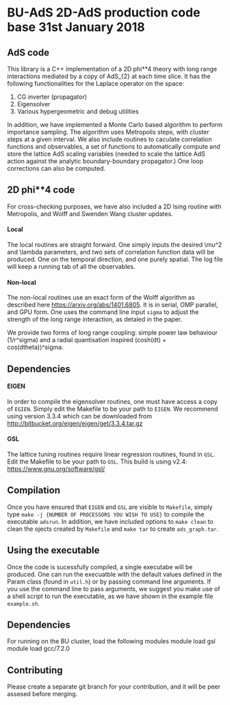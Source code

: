 # BU-AdS 2D-AdS production code base                    31st January 2018

## AdS code

This library is a C++ implementation of a 2D phi**4 theory with long range
interactions mediated by a copy of AdS_{2} at each time slice. It has
the following functionalities for the Laplace operator on the space:

1. CG inverter (propagator)
2. Eigensolver
3. Various hypergeometric and debug utilities

In addition, we have implemented a Monte Carlo based algorithm to perform
importance sampling. The algorithm uses Metropolis steps, with cluster
steps at a given interval. We also include routines to caculate correlation
functions and observables, a set of functions to automatically
compute and store the lattice AdS scaling variables (needed to scale the
lattice AdS action against the analytic boundary-boundary propagator.)
One loop corrections can also be computed.

## 2D phi**4 code

For cross-checking purposes, we have also included a 2D Ising
routine with Metropolis, and Wolff and Swenden Wang cluster updates. 

#### Local

The local routines are straight forward. One simply inputs the desired
\mu^2 and \lambda parameters, and two sets of correlation function
data will be produced. One on the temporal direction, and one purely
spatial. The log file will keep a running tab of all the observables.

#### Non-local

The non-local routines use an exact form of the Wolff algorithm as
described here https://arxiv.org/abs/1401.6805. It is in serial, OMP
parallel, and GPU form. One uses the command line input `sigma` to
adjust the strength of the long range interaction, as detaled in the paper.

We provide two forms of long range coupling: simple power law behaviour
(1/r^sigma) and a radial quantisation inspired (cosh(dt) + cos(dtheta))^sigma.

## Dependencies

#### EIGEN

In order to compile the eigensolver routines, one must have access a copy
of `EGIEN`. Simply edit the Makefile to be your path to `EIGEN`. We
recommend using version 3.3.4 which can be downloaded from
http://bitbucket.org/eigen/eigen/get/3.3.4.tar.gz

#### GSL
The lattice tuning routines require linear regression routines, found
in `GSL`. Edit the Makefile to be your path to `GSL`. This build is
using v2.4: https://www.gnu.org/software/gsl/

## Compilation

Once you have ensured that `EIGEN` and `GSL` are visible to `Makefile`,
simply type `make -j {NUMBER OF PROCESSORS YOU WISH TO USE}` to compile the
executable `adsrun`. In addition, we have included options to
`make clean` to clean the ojects created by `Makefile` and `make tar`
to create `ads_graph.tar`.

## Using the executable

Once the code is sucessfully compiled, a single executabe will be produced.
One can run the execuatble with the default values defined in the Param 
class (found in `util.h`) or by passing command line arguments. If you use 
the command line to pass arguments, we suggest you make use of a shell 
script to run the executable, as we have shown in the example file 
`example.sh`.

## Dependencies

For running on the BU cluster, load the following modules
module load gsl
module load gcc/7.2.0

## Contributing

Please create a separate git branch for your contribution, and it will be
peer assesed before merging.

